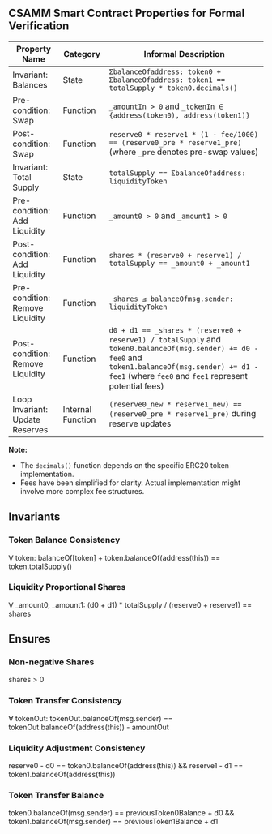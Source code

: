 
## CSAMM Smart Contract Properties for Formal Verification

| Property Name | Category | Informal Description |
|---|---|---|
| Invariant: Balances | State | `ΣbalanceOfaddress: token0 + ΣbalanceOfaddress: token1 == totalSupply * token0.decimals()` |
| Pre-condition: Swap | Function | `_amountIn > 0` and `_tokenIn ∈ {address(token0), address(token1)}` |
| Post-condition: Swap | Function | `reserve0 * reserve1 * (1 - fee/1000) == (reserve0_pre * reserve1_pre)` (where `_pre` denotes pre-swap values) |
| Invariant: Total Supply | State | `totalSupply == ΣbalanceOfaddress: liquidityToken` |
| Pre-condition: Add Liquidity | Function | `_amount0 > 0` and `_amount1 > 0` |
| Post-condition: Add Liquidity | Function | `shares * (reserve0 + reserve1) / totalSupply == _amount0 + _amount1` |
| Pre-condition: Remove Liquidity | Function | `_shares ≤ balanceOfmsg.sender: liquidityToken` |
| Post-condition: Remove Liquidity | Function | `d0 + d1 == _shares * (reserve0 + reserve1) / totalSupply` and `token0.balanceOf(msg.sender) += d0 - fee0` and `token1.balanceOf(msg.sender) += d1 - fee1` (where `fee0` and `fee1` represent potential fees) |
| Loop Invariant: Update Reserves | Internal Function | `(reserve0_new * reserve1_new) == (reserve0_pre * reserve1_pre)` during reserve updates |

**Note:**

* The `decimals()` function depends on the specific ERC20 token implementation.
* Fees have been simplified for clarity. Actual implementation might involve more complex fee structures.


## Invariants

### Token Balance Consistency
∀ token: balanceOf[token] + token.balanceOf(address(this)) == token.totalSupply()


### Liquidity Proportional Shares
∀ _amount0, _amount1: (d0 + d1) * totalSupply / (reserve0 + reserve1) == shares


## Ensures

### Non-negative Shares

shares > 0


### Token Transfer Consistency
∀ tokenOut: tokenOut.balanceOf(msg.sender) == tokenOut.balanceOf(address(this)) - amountOut


### Liquidity Adjustment Consistency
reserve0 - d0 == token0.balanceOf(address(this)) && reserve1 - d1 == token1.balanceOf(address(this))


### Token Transfer Balance

token0.balanceOf(msg.sender) == previousToken0Balance + d0 && token1.balanceOf(msg.sender) == previousToken1Balance + d1







